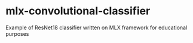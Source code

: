 # mlx-convolutional-classifier
Example of ResNet18 classifier written on MLX framework for educational purposes
